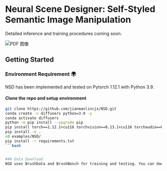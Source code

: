 # Neural Scene Designer: Self-Styled Semantic Image Manipulation

Detailed inference and training procedures coming soon.

![PDF 图像](https://github.com/jianmanlincjx/NSD/blob/main/NSD_result.png)

## Getting Started

### Environment Requirement 🌍
NSD has been implemented and tested on Pytorch 1.12.1 with Python 3.9.

#### Clone the repo and setup environment
```bash
git clone https://github.com/jianmanlincjx/NSD.git
conda create -n diffusers python=3.9 -y
conda activate diffusers
python -m pip install --upgrade pip
pip install torch==1.12.1+cu116 torchvision==0.13.1+cu116 torchaudio==0.12.1 --extra-index-url https://
pip install -e .
cd examples/NSD/
pip install -r requirements.txt
```bash


### Data Download
NSD uses BrushData and BrushBench for training and testing. You can download the dataset through this link [https://github.com/TencentARC/BrushNet?tab=readme-ov-file]. At the same time, NSD proposes an indoor dataset xxx for specialized self-styled editing of indoor scenes. This dataset is still being organized. Once the dataset is ready, you can organize it in JSON format within the "data" folder for training.
